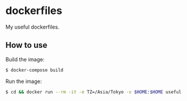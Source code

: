 # dockerfiles

My useful dockerfiles.

## How to use

Build the image:

```sh
$ docker-compose build
```

Run the image:

```sh
$ cd && docker run --rm -it -e TZ=/Asia/Tokyo -v $HOME:$HOME useful
```

